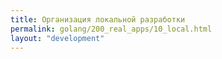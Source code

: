 ```yaml
---
title: Организация локальной разработки
permalink: golang/200_real_apps/10_local.html
layout: "development"
---
```


